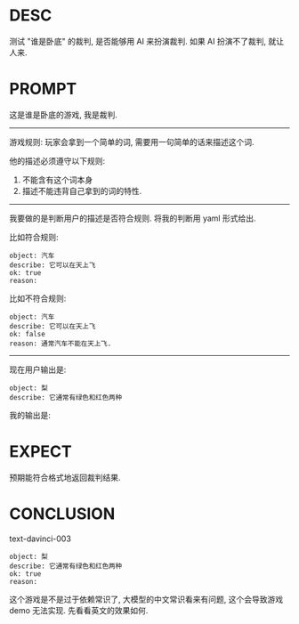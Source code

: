 # DESC

测试 "谁是卧底" 的裁判, 是否能够用 AI 来扮演裁判. 如果 AI 扮演不了裁判, 就让人来. 

# PROMPT

这是谁是卧底的游戏, 我是裁判. 

---

游戏规则: 玩家会拿到一个简单的词, 需要用一句简单的话来描述这个词.

他的描述必须遵守以下规则: 
1. 不能含有这个词本身
2. 描述不能违背自己拿到的词的特性.

---

我要做的是判断用户的描述是否符合规则. 将我的判断用 yaml 形式给出.

比如符合规则:
```
object: 汽车
describe: 它可以在天上飞 
ok: true
reason: 
```

比如不符合规则:
```
object: 汽车
describe: 它可以在天上飞 
ok: false
reason: 通常汽车不能在天上飞.
```

---

现在用户输出是:
```
object: 梨
describe: 它通常有绿色和红色两种
```

我的输出是:




# EXPECT

预期能符合格式地返回裁判结果. 

# CONCLUSION

text-davinci-003
```
object: 梨                                                                                                                                                               
describe: 它通常有绿色和红色两种                                                                                                                                         
ok: true                                                                                                                                                                 
reason:   
```

这个游戏是不是过于依赖常识了, 大模型的中文常识看来有问题, 这个会导致游戏 demo 无法实现.
先看看英文的效果如何. 

